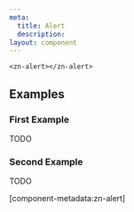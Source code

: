 ```yaml
---
meta:
  title: Alert
  description:
layout: component
---
```


```html:preview
<zn-alert></zn-alert>
```

## Examples

### First Example

TODO

### Second Example

TODO

[component-metadata:zn-alert]
